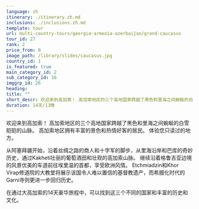 ```yaml
---
language: zh
itinerary: ./itinerary.zh.md
inclusions: ./inclusions.zh.md
template: tour
url: multi-country-tours/georgia-armenia-azerbaijan/grand-caucasus
tour_id: 27
rank: 2
price_from: 0
image_path: /library/slides/caucasus.jpg
country_id: 1
is_featured: true
main_category_id: 2
sub_category_id: 16
imggrp_id: 26
heading: 
title: ""
short_descr: 欢迎来到高加索！ 高加索地区的三个高地国家跨越了黑色和里海之间蜿蜒的白雪皑皑的山脉。 高加索地区拥有丰富的景观
duration: 14天/13晚
---
```

欢迎来到高加索！ 高加索地区的三个高地国家跨越了黑色和里海之间蜿蜒的白雪皑皑的山脉。 高加索地区拥有丰富的景色和热情好客的居民。 体验您只读过的地方。

从阿塞拜疆开始，沿着丝绸之路的商人和十字军的脚步，从里海沿岸和巴库的奇妙历史，通过Kakheti壮丽的葡萄酒田和壮观的高加索山脉。 继续沿着格鲁吉亚边境的风景优美的车道前往埃里温的首都，享受欧洲风情。
Etchmiadzin和Khor Virap修道院的大教堂将展示该国令人难以置信的基督教遗产，而希腊化时代的Garni寺则更进一步回归历史。

在通过大高加索的14天豪华旅程中，可以找到这三个不同的国家和丰富的历史和文化。